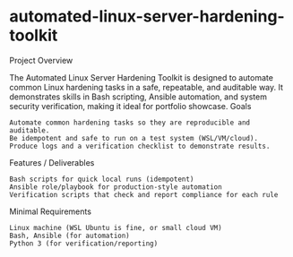 # automated-linux-server-hardening-toolkit

Project Overview

The Automated Linux Server Hardening Toolkit is designed to automate common Linux hardening tasks in a safe, repeatable, and auditable way.
It demonstrates skills in Bash scripting, Ansible automation, and system security verification, making it ideal for portfolio showcase.
Goals

    Automate common hardening tasks so they are reproducible and auditable.
    Be idempotent and safe to run on a test system (WSL/VM/cloud).
    Produce logs and a verification checklist to demonstrate results.

Features / Deliverables

    Bash scripts for quick local runs (idempotent)
    Ansible role/playbook for production-style automation
    Verification scripts that check and report compliance for each rule

Minimal Requirements

    Linux machine (WSL Ubuntu is fine, or small cloud VM)
    Bash, Ansible (for automation)
    Python 3 (for verification/reporting)
